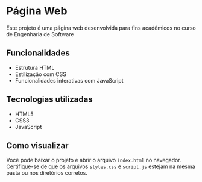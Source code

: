 # Página Web 

Este projeto é uma página web desenvolvida para fins acadêmicos no curso de Engenharia de Software

## Funcionalidades

- Estrutura HTML 
- Estilização com CSS
- Funcionalidades interativas com JavaScript

## Tecnologias utilizadas

- HTML5
- CSS3
- JavaScript

## Como visualizar

Você pode baixar o projeto e abrir o arquivo `index.html` no navegador.
Certifique-se de que os arquivos `styles.css` e `script.js` estejam na mesma pasta ou nos diretórios corretos.



